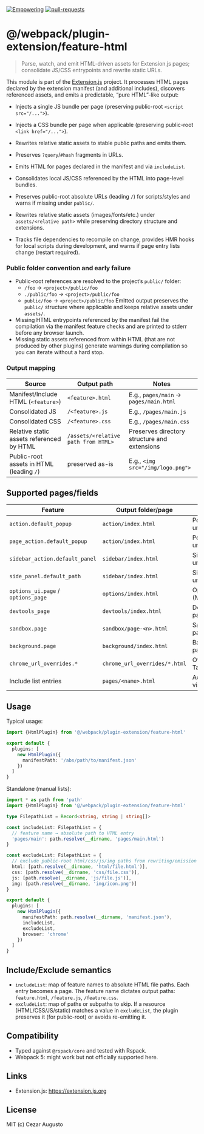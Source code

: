 [empowering-image]: https://img.shields.io/badge/Empowering-Extension.js-0971fe
[empowering-url]: https://extension.js.org
[pr-welcome-image]: https://img.shields.io/badge/pull--requests-welcome-2ecc40
[pr-welcome-url]: https://github.com/extension-js/extension.js/pulls
[extensionjs-image]: https://img.shields.io/badge/Extension.js-0971fe

[![Empowering][empowering-image]][empowering-url] [![pull-requests][pr-welcome-image]][pr-welcome-url]

# @/webpack/plugin-extension/feature-html

> Parse, watch, and emit HTML-driven assets for Extension.js pages; consolidate JS/CSS entrypoints and rewrite static URLs.

This module is part of the [Extension.js](https://extension.js.org) project. It processes HTML pages declared by the extension manifest (and additional includes), discovers referenced assets, and emits a predictable, “pure HTML”-like output:

- Injects a single JS bundle per page (preserving public-root `<script src="/...">`).
- Injects a CSS bundle per page when applicable (preserving public-root `<link href="/...">`).
- Rewrites relative static assets to stable public paths and emits them.
- Preserves `?query`/`#hash` fragments in URLs.

- Emits HTML for pages declared in the manifest and via `includeList`.
- Consolidates local JS/CSS referenced by the HTML into page-level bundles.
- Preserves public-root absolute URLs (leading `/`) for scripts/styles and warns if missing under `public/`.
- Rewrites relative static assets (images/fonts/etc.) under `assets/<relative path>` while preserving directory structure and extensions.
- Tracks file dependencies to recompile on change, provides HMR hooks for local scripts during development, and warns if page entry lists change (restart required).

### Public folder convention and early failure

- Public-root references are resolved to the project’s `public/` folder:
  - `/foo` → `<project>/public/foo`
  - `./public/foo` → `<project>/public/foo`
  - `public/foo` → `<project>/public/foo`
    Emitted output preserves the `public/` structure where applicable and keeps relative assets under `assets/`.
- Missing HTML entrypoints referenced by the manifest fail the compilation via the manifest feature checks and are printed to stderr before any browser launch.
- Missing static assets referenced from within HTML (that are not produced by other plugins) generate warnings during compilation so you can iterate without a hard stop.

### Output mapping

| Source                                    | Output path                         | Notes                                        |
| ----------------------------------------- | ----------------------------------- | -------------------------------------------- |
| Manifest/Include HTML (`<feature>`)       | `<feature>.html`                    | E.g., `pages/main` → `pages/main.html`       |
| Consolidated JS                           | `/<feature>.js`                     | E.g., `/pages/main.js`                       |
| Consolidated CSS                          | `/<feature>.css`                    | E.g., `/pages/main.css`                      |
| Relative static assets referenced by HTML | `/assets/<relative path from HTML>` | Preserves directory structure and extensions |
| Public-root assets in HTML (leading `/`)  | preserved as-is                     | E.g., `<img src="/img/logo.png">`            |

## Supported pages/fields

| Feature                            | Output folder/page            | Description                              |
| ---------------------------------- | ----------------------------- | ---------------------------------------- |
| `action.default_popup`             | `action/index.html`           | Popup HTML (MV2/3, unified).             |
| `page_action.default_popup`        | `action/index.html`           | Popup HTML (MV2, unified).               |
| `sidebar_action.default_panel`     | `sidebar/index.html`          | Sidebar (MV2/Firefox, unified).          |
| `side_panel.default_path`          | `sidebar/index.html`          | Side panel (MV3, unified).               |
| `options_ui.page` / `options_page` | `options/index.html`          | Options UI/page (MV2/3, unified).        |
| `devtools_page`                    | `devtools/index.html`         | DevTools extension page.                 |
| `sandbox.page`                     | `sandbox/page-<n>.html`       | Sandboxed HTML pages.                    |
| `background.page`                  | `background/index.html`       | Background HTML page (MV2).              |
| `chrome_url_overrides.*`           | `chrome_url_overrides/*.html` | Override New Tab/Bookmarks/History.      |
| Include list entries               | `pages/<name>.html`           | Additional HTML pages via `includeList`. |

## Usage

Typical usage:

```ts
import {HtmlPlugin} from '@/webpack/plugin-extension/feature-html'

export default {
  plugins: [
    new HtmlPlugin({
      manifestPath: '/abs/path/to/manifest.json'
    })
  ]
}
```

Standalone (manual lists):

```ts
import * as path from 'path'
import {HtmlPlugin} from '@/webpack/plugin-extension/feature-html'

type FilepathList = Record<string, string | string[]>

const includeList: FilepathList = {
  // feature name → absolute path to HTML entry
  'pages/main': path.resolve(__dirname, 'pages/main.html')
}

const excludeList: FilepathList = {
  // exclude public-root html/css/js/img paths from rewriting/emission
  html: [path.resolve(__dirname, 'html/file.html')],
  css: [path.resolve(__dirname, 'css/file.css')],
  js: [path.resolve(__dirname, 'js/file.js')],
  img: [path.resolve(__dirname, 'img/icon.png')]
}

export default {
  plugins: [
    new HtmlPlugin({
      manifestPath: path.resolve(__dirname, 'manifest.json'),
      includeList,
      excludeList,
      browser: 'chrome'
    })
  ]
}
```

## Include/Exclude semantics

- `includeList`: map of feature names to absolute HTML file paths. Each entry becomes a page. The feature name dictates output paths: `feature.html`, `/feature.js`, `/feature.css`.
- `excludeList`: map of paths or subpaths to skip. If a resource (HTML/CSS/JS/static) matches a value in `excludeList`, the plugin preserves it (for public-root) or avoids re-emitting it.

## Compatibility

- Typed against `@rspack/core` and tested with Rspack.
- Webpack 5: might work but not officially supported here.

## Links

- Extension.js: https://extension.js.org

## License

MIT (c) Cezar Augusto
